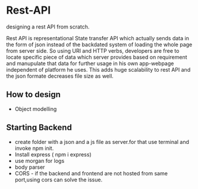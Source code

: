 # Rest-API
designing a rest API from scratch.

Rest API is representational State transfer API which actually sends data in the form of json instead of the backdated system of loading the whole page from server side.
So using URI and HTTP verbs, developers are free to locate specific piece of data which server provides based on requirement and manupulate that data for further usage in his own app-webpage independent of platform he uses. This adds huge scalability to rest API and the json formate decreases file size as well.

## How to design
* Object modelling


## Starting Backend 
* create folder with a json and a js file as server.for that use terminal and invoke npm init.
* Install express ( npm i express)
* use morgan for logs
* body parser
* CORS - if the backend and frontend are not hosted from same port,using cors can solve the issue.

